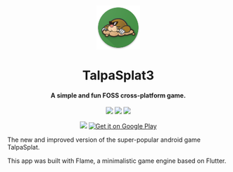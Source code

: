 <p align="center"><img src="./android/app/src/main/res/mipmap-xxxhdpi/ic_launcher.png" width="100"></p>
<h1 align="center">TalpaSplat3</h1>
<h4 align="center">A simple and fun FOSS cross-platform game.</h4>

<p align="center">
<a href="https://github.com/albertomosconi/TalpaSplat3/releases" alt="GitHub release"><img src="https://img.shields.io/github/release/albertomosconi/TalpaSplat3.svg" ></a>
<a href="./LICENSE" alt="License: MIT"><img src="https://img.shields.io/badge/License-MIT-blue.svg"></a>
<a href="https://flame-engine.org" alt="Powered by Flame"><img src="https://img.shields.io/badge/Powered%20by-%F0%9F%94%A5-orange.svg"></a>
</p>

<p align="center">
<a href="" target="_blank"><img alat="Get it on F-Droid" src="https://fdroid.gitlab.io/artwork/badge/get-it-on.png" height="80"></a>
<a href="https://play.google.com/store/apps/details?id=it.albertomosconi.talpasplat3" target="_blank"><img alt="Get it on Google Play" src="https://play.google.com/intl/en_us/badges/images/generic/en_badge_web_generic.png" height="80" ></a>
</p>

The new and improved version of the super-popular android game TalpaSplat.

This app was built with Flame, a minimalistic game engine based on Flutter.
